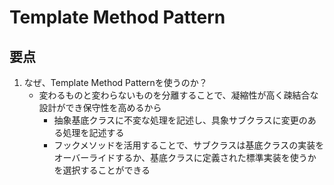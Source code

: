 # Template Method Pattern

## 要点
1. なぜ、Template Method Patternを使うのか？
    - 変わるものと変わらないものを分離することで、凝縮性が高く疎結合な設計ができ保守性を高めるから
      - 抽象基底クラスに不変な処理を記述し、具象サブクラスに変更のある処理を記述する
      - フックメソッドを活用することで、サブクラスは基底クラスの実装をオーバーライドするか、基底クラスに定義された標準実装を使うかを選択することができる
